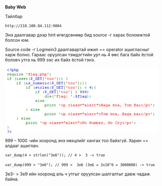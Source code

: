 **Baby Web**

Тайлбар 
    
    http://218.100.84.112:9004

 
Энэ даалгавар дээр hint өгөгдсөнөөр бид source -г харах боломжтой болсон юм. 

Source code -г  Logmein3 даалгавартай ижил == operator ашигласныг харж болно. Гараас оруулсан тэмдэгтийн урт нь 4 өөс бага байх ёстой боловч утга нь 999 ээс их байх ёстой гэнэ.

[![N|Solid](https://github.com/DCERT-MNDC/HZ-U18-2018/blob/master/include/baby.png)](https://github.com/DCERT-MNDC/HZ-U18-2018/blob/master/include/baby.png)

999 – 1000 -ийн хооронд энэ нөхцлийг хангах тоо байхгүй. Харин == алдааг ашиглан.

    var_dump(4 > strlen("3e6")); // 4 >  3 -> true

    var_dump(999 > "3e6"); // 999 >  3e6 (3e6 = 3x10^6 = 3000000) -> true


3e3- > 3e9 ийн хооронд аль ч утгыг оруулсан шалгалтыг давж чадаж байна. 
